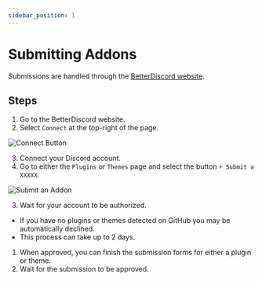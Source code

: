 ```yaml
---
sidebar_position: 1
---
```


# Submitting Addons

Submissions are handled through the [BetterDiscord website](https://betterdiscord.app).

## Steps

1. Go to the BetterDiscord website.
2. Select `Connect` at the top-right of the page.

![Connect Button](/docs/connect.png)

3. Connect your Discord account.
4. Go to either the `Plugins` or `Themes` page and select the button `+ Submit a XXXXX`.

![Submit an Addon](/docs/submit.png)

3. Wait for your account to be authorized.
 - If you have no plugins or themes detected on GitHub you may be automatically declined.
 - This process can take up to 2 days.
1. When approved, you can finish the submission forms for either a plugin or theme.
1. Wait for the submission to be approved.